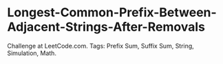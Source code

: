 # Longest-Common-Prefix-Between-Adjacent-Strings-After-Removals
Challenge at LeetCode.com. Tags: Prefix Sum, Suffix Sum, String, Simulation, Math.

